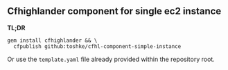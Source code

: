 ## Cfhighlander component for single ec2 instance


**TL;DR**

```shell
gem install cfhighlander && \
  cfpublish github:toshke/cfhl-component-simple-instance
```

Or use the `template.yaml` file already provided
within the repository root. 
